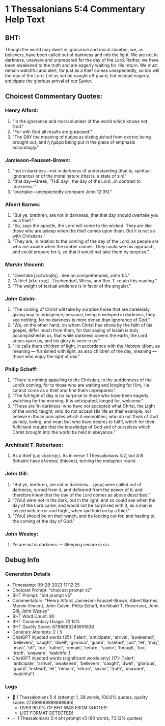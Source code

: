 # 1 Thessalonians 5:4 Commentary Help Text

## BHT:
Though the world may dwell in ignorance and moral slumber, we, as believers, have been called out of darkness and into the light. We are not in darkness, unaware and unprepared for the day of the Lord. Rather, we have been awakened to the truth and are eagerly waiting for His return. We must remain watchful and alert, for just as a thief comes unexpectedly, so too will the day of the Lord. Let us not be caught off guard, but instead eagerly anticipate the glorious arrival of our Savior.

## Choicest Commentary Quotes:
### Henry Alford:
1. "In the ignorance and moral slumber of the world which knows not God."
2. "For with God all results are purposed."
3. "The DAY the meaning of ἡμέρα as distinguished from σκότος being brought out, and ἡ ἡμέρα being put in the place of emphasis accordingly."

### Jamieson-Fausset-Brown:
1. "not in darkness—not in darkness of understanding (that is, spiritual ignorance) or of the moral nature (that is, a state of sin)"
2. "that day—Greek, 'THE day'; the day of the Lord...in contrast to 'darkness.'"
3. "overtake—unexpectedly (compare John 12:35)."

### Albert Barnes:
1. "But ye, brethren, are not in darkness, that that day should overtake you as a thief." 
2. "So, says the apostle, the Lord will come to the wicked. They are like those who are asleep when the thief comes upon them. But it is not so with Christians."
3. "They are, in relation to the coming of the day of the Lord, as people are who are awake when the robber comes. They could see his approach, and could prepare for it, so that it would not take them by surprise."

### Marvin Vincent:
1. "Overtake [καταλαβη] . See on comprehended, John 1:5."
2. "A thief [κλεπτης] . Tischendorf, Weiss, and Rev. T. retain this reading."
3. "The weight of textual evidence is in favor of the singular."

### John Calvin:
1. "The coming of Christ will take by surprise those that are carelessly giving way to indulgence, because, being enveloped in darkness, they see nothing, for no darkness is more dense than ignorance of God."
2. "We, on the other hand, on whom Christ has shone by the faith of his gospel, differ much from them, for that saying of Isaiah is truly accomplished in us, that while darkness covers the earth, the Lord arises upon us, and his glory is seen in us."
3. "He calls them children of light, in accordance with the Hebrew idiom, as meaning — furnished with light; as also children of the day, meaning — those who enjoy the light of day."

### Philip Schaff:
1. "There is nothing appalling to the Christian, in the suddenness of the Lord’s coming, for to those who are waiting and longing for Him, He cannot come as a thief and find them unprepared."
2. "The full light of day is no surprise to those who have been eagerly watching for the morning. It is anticipated, longed for, welcome."
3. "Those are ‘in darkness’ who have not accepted what Christ, the Light of the world, taught; who do not accept His life as their example, nor believe in those principles which it exemplifies; who do not think of God as holy, loving, and near; but who have desires to fulfil, which for their fulfilment require that the knowledge of God and of ourselves which Christ brought into the world be held in abeyance."

### Archibald T. Robertson:
1.  As a thief  (ως κλεπτης). As in verse 1 Thessalonians 5:2, but A B Bohairic have κλεπτας (thieves), turning the metaphor round. 

### John Gill:
1. "But ye, brethren, are not in darkness... [you] were called out of darkness, turned from it, and delivered from the power of it; and therefore knew that the day of the Lord comes as above described."
2. "[You] were not in the dark, but in the light, and so could see when the day of the Lord came; and would not be surprised with it, as a man is seized with terror and fright, when laid hold on by a thief."
3. "[You] should be on their watch, and be looking out for, and hasting to the coming of the day of God."

### John Wesley:
1. Ye are not in darkness — Sleeping secure in sin.


## Debug Info
### Generation Details
- Timestamp: 09-28-2023 17:12:25
- Choicest Prompt: "choicest prompt v2"
- BHT Prompt: "bht prompt v5"
- Commentators: "Henry Alford, Jamieson-Fausset-Brown, Albert Barnes, Marvin Vincent, John Calvin, Philip Schaff, Archibald T. Robertson, John Gill, John Wesley"
- BHT Word Count: 90
- BHT Commentary Usage: 72.13%
- BHT Quality Score: 87.86885245901638
- Generate Attempts: 2 / 5
- ChatGPT injected words (25):
	['alert', 'anticipate', 'arrival', 'awakened', 'believers', 'caught', 'dwell', 'glorious', 'guard', 'instead', 'just', 'let', 'may', 'must', 'off', 'our', 'rather', 'remain', 'return', 'savior', 'though', 'too', 'truth', 'unaware', 'watchful']
- ChatGPT injected words (significant words only) (17):
	['alert', 'anticipate', 'arrival', 'awakened', 'believers', 'caught', 'dwell', 'glorious', 'guard', 'instead', 'let', 'remain', 'return', 'savior', 'truth', 'unaware', 'watchful']

### Logs
- 🔄 1 Thessalonians 5:4 (attempt 1, 38 words, 100.0% quotes, quality score: 27.999999999999996) 
	- OVER 90.0% OF BHT WAS FROM QUOTES! 
	- LIST FORMAT DETECTED!
- ✅ 1 Thessalonians 5:4 bht prompt v5 (90 words, 72.13% quotes)